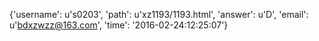{'username': u's0203', 'path': u'xz1193/1193.html', 'answer': u'D', 'email': u'bdxzwzz@163.com', 'time': '2016-02-24:12:25:07'}
